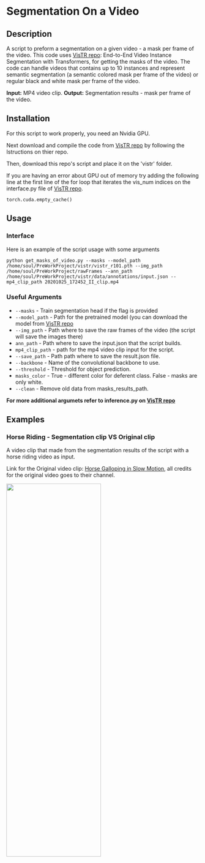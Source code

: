 # Segmentation On a Video
## Description
A script to preform a segmentation on a given video - a mask per frame of the video.
This code uses [VisTR repo](https://github.com/Epiphqny/VisTR): End-to-End Video Instance Segmentation with Transformers, for getting the masks of the video.
The code can handle videos that contains up to 10 instances and represent semantic segmentation (a semantic colored mask per frame of the video) or regular black and white mask per frame of the video.

**Input:** MP4 video clip.
**Output:** Segmentation results - mask per frame of the video.
 
## Installation
For this script to work properly, you need an Nvidia GPU. 

Next download and compile the code from [VisTR repo](https://github.com/Epiphqny/VisTR) by following the Istructions on thier repo.

Then, download this repo's script and place it on the 'vistr' folder.

If you are having an error about GPU out of memory try adding the following line at the first line of the for loop that iterates the vis_num indices on the interface.py file of [VisTR repo](https://github.com/Epiphqny/VisTR).
```
torch.cuda.empty_cache()
```
## Usage
### Interface
Here is an example of the script usage with some arguments
```
python get_masks_of_video.py --masks --model_path /home/soul/PreWorkProject/vistr/vistr_r101.pth --img_path /home/soul/PreWorkProject/rawFrames --ann_path /home/soul/PreWorkProject/vistr/data/annotations/input.json --mp4_clip_path 20201025_172452_II_clip.mp4
```
### Useful Arguments
* ```--masks``` - Train segmentation head if the flag is provided
* ```--model_path``` - Path for the pretrained model (you can download the model from [VisTR repo](https://github.com/Epiphqny/VisTR)
* ```--img_path``` - Path where to save the raw frames of the video (the script will save the images there)
* ```ann_path``` - Path where to save the input.json that the script builds.
* ```mp4_clip_path``` - path for the mp4 video clip input for the script.
* ```--save_path``` - Path path where to save the result.json file.
* ```--backbone``` - Name of the convolutional backbone to use.
* ```--threshold``` - Threshold for object prediction.
* ```masks_color``` - True - different color for deferent class. False - masks are only white.
* ```--clean``` - Remove old data from masks_results_path.

**For more additional argumets refer to inference.py on [VisTR repo](https://github.com/Epiphqny/VisTR)**

## Examples
### Horse Riding - Segmentation clip VS Original clip
A video clip that made from the segmentation results of the script with a horse riding video as input.

Link for the Original video clip: [Horse Galloping in Slow Motion](https://www.youtube.com/watch?v=MvhRgJ9-7Rk), all credits for the original video goes to their channel.

<img src="HorseRiding(1).gif" width="70%" height="50%" />
